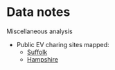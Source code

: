 # Data notes

Miscellaneous analysis

 * Public EV charing sites mapped:
    * [Suffolk](evChargePoints_Hampshire_v1.html)
    * [Hampshire](evChargePoints_Hampshire_v1.html)
